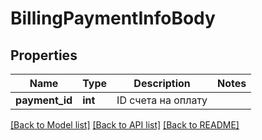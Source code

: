 # BillingPaymentInfoBody

## Properties
Name | Type | Description | Notes
------------ | ------------- | ------------- | -------------
**payment_id** | **int** | ID счета на оплату | 

[[Back to Model list]](../README.md#documentation-for-models) [[Back to API list]](../README.md#documentation-for-api-endpoints) [[Back to README]](../README.md)


